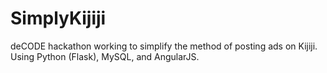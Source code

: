 # SimplyKijiji
deCODE hackathon working to simplify the method of posting ads on Kijiji. Using Python (Flask), MySQL, and AngularJS.
